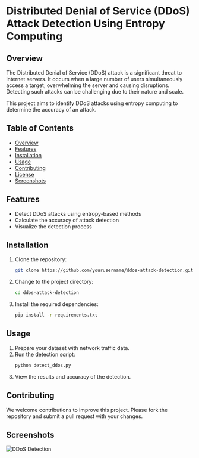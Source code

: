 # Distributed Denial of Service (DDoS) Attack Detection Using Entropy Computing

## Overview

The Distributed Denial of Service (DDoS) attack is a significant threat to internet servers. It occurs when a large number of users simultaneously access a target, overwhelming the server and causing disruptions. Detecting such attacks can be challenging due to their nature and scale.

This project aims to identify DDoS attacks using entropy computing to determine the accuracy of an attack.

## Table of Contents

- [Overview](#overview)
- [Features](#features)
- [Installation](#installation)
- [Usage](#usage)
- [Contributing](#contributing)
- [License](#license)
- [Screenshots](#screenshots)

## Features

- Detect DDoS attacks using entropy-based methods
- Calculate the accuracy of attack detection
- Visualize the detection process

## Installation

1. Clone the repository:
    ```sh
    git clone https://github.com/yourusername/ddos-attack-detection.git
    ```
2. Change to the project directory:
    ```sh
    cd ddos-attack-detection
    ```
3. Install the required dependencies:
    ```sh
    pip install -r requirements.txt
    ```

## Usage

1. Prepare your dataset with network traffic data.
2. Run the detection script:
    ```sh
    python detect_ddos.py
    ```
3. View the results and accuracy of the detection.

## Contributing

We welcome contributions to improve this project. Please fork the repository and submit a pull request with your changes.

## Screenshots

![DDoS Detection](screenshots/ddos_detection.png)


